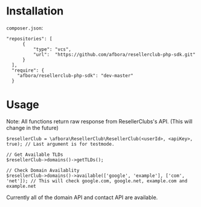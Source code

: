 # Installation
`composer.json`:
```
"repositories": [
      {
          "type": "vcs",
          "url":  "https://github.com/afbora/resellerclub-php-sdk.git"
      }
  ],
  "require": {
    "afbora/resellerclub-php-sdk": "dev-master"
  }
  ```

# Usage
Note: All functions return raw response from ResellerClubs's API. (This will change in the future)
```
$resellerClub = \afbora\ResellerClub\ResellerClub(<userId>, <apiKey>, true); // Last argument is for testmode.

// Get Available TLDs
$resellerClub->domains()->getTLDs();

// Check Domain Availablity
$resellerClub->domains()->available(['google', 'example'], ['com', 'net']); // This will check google.com, google.net, example.com and example.net
```

Currently all of the domain API and contact API are available.
